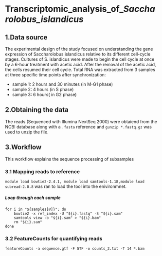 # Transcriptomic_analysis_of_*Saccharolobus_islandicus*
## 1.Data source
The experimental design of the study focused on understanding the gene expression of Saccharolobus islandicus relative to its different cell-cycle stages.  Cultures of S. islandicus were made to begin the cell cycle at once by a 6-hour treatment with acetic acid. After the removal of the acetic acid, the cells resumed their cell cycle. Total RNA was extracted from 3 samples at three specific time points after synchronization:
- sample 1:  2 hours and 30 minutes (in M-G1 phase)
- sample 2: 4 hours (in S phase)
- sample 3: 6 hours( in G2 phase)
## 2.Obtaining the data
The reads (Sequenced with Illumina NextSeq 2000) were obtaiend from the NCBI database along with a ```.fasta``` reference and ```gunzip *.fastq.gz``` was used to unzip the file. 
## 3.Workflow
This workflow explains the sequence processing of subsamples
### 3.1 Mapping reads to reference 
```module load bowtie2-2.4.1, module load samtools-1.18,module load subread-2.0.8```  was ran to load the tool into the enivironmnet.
##### Loop through each sample
```samples=(2h30_13_S26_R1_001.fastq  4h_1_S31_R1_001.fastq  6h_10_S53_R1_001.fastq)
for i in "${samples[@]}"; do
    bowtie2 -x ref_index -U "${i}.fastq" -S "${i}.sam"
    samtools view -b "${i}.sam" > "${i}.bam"
    rm "${i}.sam"
done
```
### 3.2 FeatureCounts for quantifying reads
```
featureCounts -a sequence.gtf -F GTF -o counts_2.txt -T 14 *.bam
```



